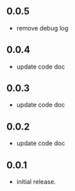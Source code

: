 ## 0.0.5

* remove debug log

## 0.0.4

* update code doc

## 0.0.3

* update code doc

## 0.0.2

* update code doc

## 0.0.1

* initial release.
